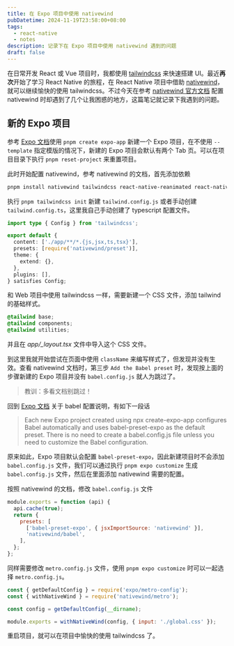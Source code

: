 ```yaml
---
title: 在 Expo 项目中使用 nativewind
pubDatetime: 2024-11-19T23:58:00+08:00
tags:
  - react-native
  - notes
description: 记录下在 Expo 项目中使用 nativewind 遇到的问题
draft: false
---
```


在日常开发 React 或 Vue 项目时，我都使用 [tailwindcss](https://tailwindcss.com/) 来快速搭建 UI。最近**再次**开始了学习 React Native 的旅程，在 React Native 项目中借助 [nativewind](https://nativewind.dev/)，就可以继续愉快的使用 tailwindcss。不过今天在参考 [nativewind 官方文档](https://www.nativewind.dev/getting-started/expo-router) 配置 nativewind 时却遇到了几个让我困惑的地方，这篇笔记就记录下我遇到的问题。

## 新的 Expo 项目

参考 [Expo 文档](https://docs.expo.dev/more/create-expo/#--template)使用 `pnpm create expo-app` 新建一个 Expo 项目，在不使用 `--template` 指定模版的情况下，新建的 Expo 项目会默认有两个 Tab 页。可以在项目目录下执行 `pnpm reset-project` 来重置项目。

此时开始配置 nativewind，参考 nativewind 的文档，首先添加依赖

```bash
pnpm install nativewind tailwindcss react-native-reanimated react-native-safe-area-context
```

执行 `pnpm tailwindcss init` 新建 `tailwind.config.js` 或者手动创建 `tailwind.config.ts`，这里我自己手动创建了 typescript 配置文件。

```typescript
import type { Config } from 'tailwindcss';

export default {
  content: ['./app/**/*.{js,jsx,ts,tsx}'],
  presets: [require('nativewind/preset')],
  theme: {
    extend: {},
  },
  plugins: [],
} satisfies Config;
```

和 Web 项目中使用 tailwindcss 一样，需要新建一个 CSS 文件，添加 tailwind 的基础样式。

```CSS
@tailwind base;
@tailwind components;
@tailwind utilities;
```

并且在 _app/\_layout.tsx_ 文件中导入这个 CSS 文件。

到这里我就开始尝试在页面中使用 `className` 来编写样式了，但发现并没有生效。查看 nativewind 文档时，第三步 `Add the Babel preset` 时，发现按上面的步骤新建的 Expo 项目并没有 `babel.config.js` 就人为跳过了。

> 教训：多看文档别跳过！

回到 [Expo 文档](https://docs.expo.dev/versions/latest/config/babel/) 关于 babel 配置说明，有如下一段话

> Each new Expo project created using npx create-expo-app configures Babel automatically and uses babel-preset-expo as the default preset. There is no need to create a babel.config.js file unless you need to customize the Babel configuration.

原来如此，Expo 项目默认会配置 `babel-preset-expo`，因此新建项目时不会添加 `babel.config.js` 文件，我们可以通过执行 `pnpm expo customize` 生成 `babel.config.js` 文件，然后在里面添加 nativewind 需要的配置。

按照 nativewind 的文档，修改 `babel.config.js` 文件

```javascript
module.exports = function (api) {
  api.cache(true);
  return {
    presets: [
      ['babel-preset-expo', { jsxImportSource: 'nativewind' }],
      'nativewind/babel',
    ],
  };
};
```

同样需要修改 `metro.config.js` 文件，使用 `pnpm expo customize` 时可以一起选择 `metro.config.js`。

```javascript
const { getDefaultConfig } = require('expo/metro-config');
const { withNativeWind } = require('nativewind/metro');

const config = getDefaultConfig(__dirname);

module.exports = withNativeWind(config, { input: './global.css' });
```

重启项目，就可以在项目中愉快的使用 tailwindcss 了。
